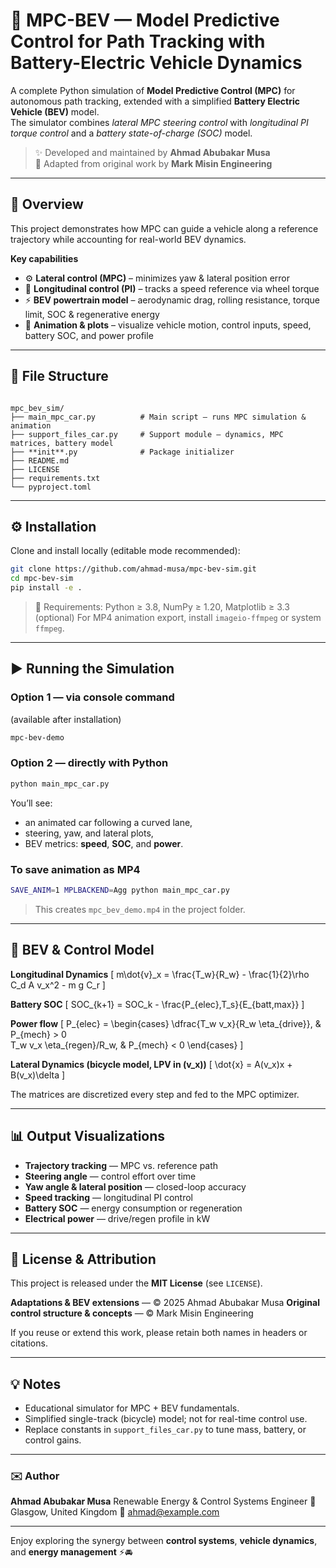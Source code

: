
# 🧠 MPC-BEV — Model Predictive Control for Path Tracking with Battery-Electric Vehicle Dynamics

A complete Python simulation of **Model Predictive Control (MPC)** for autonomous path tracking, extended with a simplified **Battery Electric Vehicle (BEV)** model.  
The simulator combines *lateral MPC steering control* with *longitudinal PI torque control* and a *battery state-of-charge (SOC)* model.

> ✨ Developed and maintained by **Ahmad Abubakar Musa**  
> 🧩 Adapted from original work by **Mark Misin Engineering**

---

## 🚗 Overview

This project demonstrates how MPC can guide a vehicle along a reference trajectory while accounting for real-world BEV dynamics.

**Key capabilities**

- ⚙️ **Lateral control (MPC)** – minimizes yaw & lateral position error  
- 🔋 **Longitudinal control (PI)** – tracks a speed reference via wheel torque  
- ⚡ **BEV powertrain model** – aerodynamic drag, rolling resistance, torque limit, SOC & regenerative energy  
- 🎥 **Animation & plots** – visualize vehicle motion, control inputs, speed, battery SOC, and power profile  

---

## 🧩 File Structure

```

mpc_bev_sim/
├── main_mpc_car.py          # Main script – runs MPC simulation & animation
├── support_files_car.py     # Support module – dynamics, MPC matrices, battery model
├── **init**.py              # Package initializer
├── README.md
├── LICENSE
├── requirements.txt
└── pyproject.toml

````

---

## ⚙️ Installation

Clone and install locally (editable mode recommended):

```bash
git clone https://github.com/ahmad-musa/mpc-bev-sim.git
cd mpc-bev-sim
pip install -e .
````

> 🧰 Requirements: Python ≥ 3.8, NumPy ≥ 1.20, Matplotlib ≥ 3.3
> (optional) For MP4 animation export, install `imageio-ffmpeg` or system `ffmpeg`.

---

## ▶️ Running the Simulation

### Option 1 — via console command

(available after installation)

```bash
mpc-bev-demo
```

### Option 2 — directly with Python

```bash
python main_mpc_car.py
```

You’ll see:

* an animated car following a curved lane,
* steering, yaw, and lateral plots,
* BEV metrics: **speed**, **SOC**, and **power**.

### To save animation as MP4

```bash
SAVE_ANIM=1 MPLBACKEND=Agg python main_mpc_car.py
```

> This creates `mpc_bev_demo.mp4` in the project folder.

---

## 🔋 BEV & Control Model

**Longitudinal Dynamics**
[
m\dot{v}_x = \frac{T_w}{R_w} - \frac{1}{2}\rho C_d A v_x^2 - m g C_r
]

**Battery SOC**
[
SOC_{k+1} = SOC_k - \frac{P_{elec},T_s}{E_{batt,max}}
]

**Power flow**
[
P_{elec} =
\begin{cases}
\dfrac{T_w v_x}{R_w \eta_{drive}}, & P_{mech} > 0 \
T_w v_x \eta_{regen}/R_w, & P_{mech} < 0
\end{cases}
]

**Lateral Dynamics (bicycle model, LPV in (v_x))**
[
\dot{x} = A(v_x)x + B(v_x)\delta
]

The matrices are discretized every step and fed to the MPC optimizer.

---

## 📊 Output Visualizations

* **Trajectory tracking** — MPC vs. reference path
* **Steering angle** — control effort over time
* **Yaw angle & lateral position** — closed-loop accuracy
* **Speed tracking** — longitudinal PI control
* **Battery SOC** — energy consumption or regeneration
* **Electrical power** — drive/regen profile in kW

---

## 🪪 License & Attribution

This project is released under the **MIT License** (see `LICENSE`).

**Adaptations & BEV extensions** — © 2025 Ahmad Abubakar Musa
**Original control structure & concepts** — © Mark Misin Engineering

If you reuse or extend this work, please retain both names in headers or citations.

---

## 💡 Notes

* Educational simulator for MPC + BEV fundamentals.
* Simplified single-track (bicycle) model; not for real-time control use.
* Replace constants in `support_files_car.py` to tune mass, battery, or control gains.

---

### ✉️ Author

**Ahmad Abubakar Musa**
Renewable Energy & Control Systems Engineer
📍 Glasgow, United Kingdom
📧 [ahmad@example.com](mailto:ahmad@example.com)

---

Enjoy exploring the synergy between **control systems**, **vehicle dynamics**, and **energy management** ⚡🚘

```

